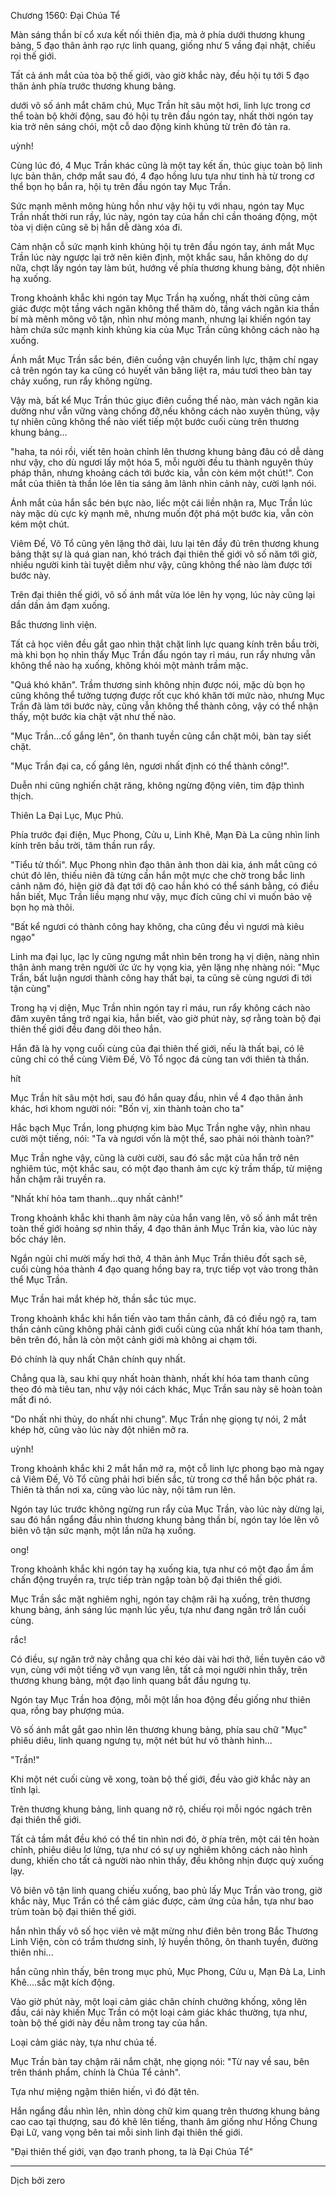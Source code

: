 




Chương 1560: Đại Chúa Tể


Màn sáng thần bí cổ xưa kết nối thiên địa, mà ở phía dưới thương khung bảng, 5 đạo thân ảnh rạo rực linh quang, giống như 5 vầng đại nhật, chiếu rọi thế giới.

Tất cả ánh mắt của tòa bộ thế giới, vào giờ khắc này, đều hội tụ tới 5 đạo thân ảnh phía trước thương khung bảng.

dưới vô số ánh mắt chăm chú, Mục Trần hít sâu một hơi, linh lực trong cơ thể toàn bộ khởi động, sau đó hội tụ trên đầu ngón tay, nhất thời ngón tay kia trở nên sáng chói, một cỗ dao động kinh khủng từ trên đó tản ra.

uỳnh!

Cùng lúc đó, 4 Mục Trần khác cũng là một tay kết ấn, thúc giục toàn bộ linh lực bản thân, chớp mắt sau đó, 4 đạo hồng lưu tựa như tinh hà từ trong cơ thể bọn họ bắn ra, hội tụ trên đầu ngón tay Mục Trần.

Sức mạnh mênh mông hùng hồn như vậy hội tụ với nhau, ngón tay Mục Trần nhất thời run rầy, lúc này, ngón tay của hắn chỉ cần thoáng động, một tòa vị diện cũng sẽ bị hắn dễ dàng xóa đi.

Cảm nhận cỗ sức mạnh kinh khủng hội tụ trên đầu ngón tay, ánh mắt Mục Trần lúc này ngược lại trở nên kiên định, một khắc sau, hắn không do dự nữa, chợt lấy ngón tay làm bút, hướng về phía thương khung bảng, đột nhiên hạ xuống.

Trong khoảnh khắc khi ngón tay Mục Trần hạ xuống, nhất thời cũng cảm giác được một tầng vách ngăn không thể thăm dò, tầng vách ngăn kia thần bí mà mênh mông vô tận, nhìn như mỏng manh, nhưng lại khiến ngón tay hàm chứa sức mạnh kinh khủng kia của Mục Trần cũng không cách nào hạ xuống.

Ánh mắt Mục Trần sắc bén, điên cuồng vận chuyển linh lực, thậm chí ngay cả trên ngón tay ka cũng có huyết văn băng liệt ra, máu tươi theo bàn tay chảy xuống, run rẩy không ngừng.

Vậy mà, bất kể Mục Trần thúc giục điên cuồng thế nào, màn vách ngăn kia dường như vẫn vững vàng chống đỡ,nếu không cách nào xuyên thủng, vậy tự nhiên cũng không thể nào viết tiếp một bước cuối cùng trên thương khung bảng...

"haha, ta nói rồi, viết tên hoàn chỉnh lên thương khung bảng đâu có dễ dàng như vậy, cho dù ngươi lấy một hóa 5, mỗi người đều tu thành nguyên thủy pháp thân, nhưng khoảng cách tới bước kia, vẫn còn kém một chút!". Con mắt của thiên tà thần lóe lên tia sáng âm lãnh nhìn cảnh này, cười lạnh nói.

Ánh mắt của hắn sắc bén bực nào, liếc một cái liền nhận ra, Mục Trần lúc này mặc dù cực kỳ mạnh mẽ, nhưng muốn đột phá một bước kia, vẫn còn kém một chút.

Viêm Đế, Võ Tổ cũng yên lặng thở dài, lưu lại tên đầy đủ trên thương khung bảng thật sự là quá gian nan, khó trách đại thiên thế giới vô số năm tới giờ, nhiều người kinh tài tuyệt diễm như vậy, cũng không thể nào làm được tới bước này.

Trên đại thiên thế giới, vô số ánh mắt vừa lóe lên hy vọng, lúc này cũng lại dần dần ảm đạm xuống.

Bắc thương linh viện.

Tất cả học viên đều gắt gao nhìn thật chặt linh lực quang kính trên bầu trời, mà khi bọn họ nhìn thấy Mục Trần đẩu ngón tay rỉ máu, run rẩy nhưng vẫn không thể nào hạ xuống, không khỏi một mảnh trầm mặc.

"Quá khó khăn". Trầm thương sinh không nhịn được nói, mặc dù bọn họ cũng không thể tưởng tượng được rốt cục khó khăn tới mức nào, nhưng Mục Trần đã làm tới bước này, cũng vẫn không thể thành công, vậy có thể nhận thấy, một bước kia chật vật như thế nào.

"Mục Trần...cố gắng lên", ôn thanh tuyền cũng cắn chặt môi, bàn tay siết chặt.

"Mục Trần đại ca, cố gắng lên, ngươi nhất định có thể thành công!".

Duễn nhi cũng nghiến chặt răng, không ngừng động viên, tim đập thình thịch.

Thiên La Đại Lục, Mục Phủ.

Phía trước đại điện, Mục Phong, Cửu u, Linh Khê, Mạn Đà La cũng nhìn linh kính trên bầu trời, tâm thần run rẩy.

"Tiểu tử thối". Mục Phong nhìn đạo thân ảnh thon dài kia, ánh mắt cũng có chút đỏ lên, thiếu niên đã từng cần hắn một mực che chờ trong bắc linh cảnh năm đó, hiện giờ đã đạt tới độ cao hắn khó có thể sánh bằng, có điều hắn biết, Mục Trần liều mạng như vậy, mục đích cũng chỉ vì muốn bảo vệ bọn họ mà thôi.

"Bất kể ngươi có thành công hay không, cha cũng đều vì ngươi mà kiêu ngạo"

Linh ma đại lục, lạc ly cũng ngưng mắt nhìn bên trong hạ vị diện, nàng nhìn thân ảnh mang trên người ức ức hy vọng kia, yên lặng nhẹ nhàng nói: "Mục Trần, bất luận ngươi thành công hay thất bại, ta cũng sẽ cùng ngươi đi tới tận cùng"

Trong hạ vị diện, Mục Trần nhìn ngón tay rỉ máu, run rẩy không cách nào đâm xuyên tầng trở ngại kia, hắn biết, vào giờ phút này, sợ rằng toàn bộ đại thiên thế giới đều đang dõi theo hắn.

Hắn đã là hy vọng cuối cùng của đại thiên thế giới, nếu là thất bại, có lẽ cũng chỉ có thể cùng Viêm Đế, Võ Tổ ngọc đá cùng tan với thiên tà thần.

hít

Mục Trần hít sâu một hơi, sau đó hắn quay đầu, nhìn về 4 đạo thân ảnh khác, hơi khom người nói: "Bốn vị, xin thành toàn cho ta"

Hắc bạch Mục Trần, long phượng kim bào Mục Trần nghe vậy, nhìn nhau cười một tiếng, nói: "Ta và ngươi vốn là một thể, sao phải nói thành toàn?"

Mục Trần nghe vậy, cũng là cười cười, sau đó sắc mặt của hắn trở nên nghiêm túc, một khắc sau, có một đạo thanh ảm cực kỳ trầm thấp, từ miệng hắn chậm rãi truyền ra.

"Nhất khí hỏa tam thanh...quy nhất cảnh!"

Trong khoảnh khắc khi thanh âm này của hắn vang lên, vô số ánh mắt trên toàn thế giới hoảng sợ nhìn thấy, 4 đạo thân ảnh Mục Trần kia, vào lúc này bốc cháy lên.

Ngắn ngủi chỉ mười mấy hơi thở, 4 thân ảnh Mục Trần thiêu đốt sạch sẽ, cuối cùng hóa thành 4 đạo quang hồng bay ra, trực tiếp vọt vào trong thân thể Mục Trần.

Mục Trần hai mắt khép hờ, thần sắc túc mục.

Trong khoảnh khắc khi hắn tiến vào tam thần cảnh, đã có điều ngộ ra, tam thần cảnh cũng không phải cảnh giới cuối cùng của nhất khí hóa tam thanh, bên trên đó, hẳn là còn một cảnh giới mà không ai chạm tới.

Đó chính là quy nhất Chân chính quy nhất.

Chẳng qua là, sau khi quy nhất hoàn thành, nhất khí hóa tam thanh cũng theo đó mà tiêu tan, như vậy nói cách khác, Mục Trần sau này sẽ hoàn toàn mất đi nó.

"Do nhất nhi thủy, do nhất nhi chung". Mục Trần nhẹ giọng tự nói, 2 mắt khép hờ, cũng vào lúc này đột nhiên mở ra.

uỳnh!

Trong khoảnh khắc khi 2 mắt hắn mở ra, một cỗ linh lực phong bạo mà ngay cả Viêm Đế, Võ Tổ cũng phải hơi biến sắc, từ trong cơ thể hắn bộc phát ra. Thiên tà thần nơi xa, cũng vào lúc này, nội tâm run lên.

Ngón tay lúc trước không ngừng run rẩy của Mục Trần, vào lúc này dừng lại, sau đó hắn ngẩng đầu nhìn thương khung bảng thần bí, ngón tay lóe lên vô biên vô tận sức mạnh, một lần nữa hạ xuống.

ong!

Trong khoảnh khắc khi ngón tay hạ xuống kia, tựa như có một đạo ầm ầm chấn động truyền ra, trực tiếp tràn ngập toàn bộ đại thiên thế giới.

Mục Trần sắc mặt nghiêm nghị, ngón tay chậm rãi hạ xuống, trên thương khung bảng, ánh sáng lúc mạnh lúc yếu, tựa như đang ngăn trở lần cuối cùng.

rắc!

Có điều, sự ngăn trở này chẳng qua chỉ kéo dài vài hơi thở, liền tuyên cáo vỡ vụn, cùng với một tiếng vỡ vụn vang lên, tất cả mọi người nhìn thấy, trẽn thương khung bảng, một đạo linh quang bắt đầu ngưng tụ.

Ngón tay Mục Trần hoa động, mỗi một lần hoa động đều giống như thiên qua, rồng bay phượng múa.

Vô số ánh mắt gắt gao nhìn lên thương khung bảng, phía sau chữ "Mục" phiêu diêu, linh quang ngưng tụ, một nét bút hư vô thành hình...

"Trần!"

Khi một nét cuối cùng vẽ xong, toàn bộ thế giới, đều vào giờ khắc này an tĩnh lại.

Trên thương khung bảng, linh quang nở rộ, chiếu rọi mỗi ngóc ngách trên đại thiên thế giới.

Tất cả tầm mắt đều khó có thể tin nhìn nơi đó, ờ phía trên, một cái tên hoàn chỉnh, phiêu diêu lơ lửng, tựa như có sự uy nghiêm không cách nào hình dung, khiến cho tất cả người nào nhìn thấy, đều không nhịn được quỳ xuống lạy.

Vô biên vô tận linh quang chiếu xuống, bao phủ lấy Mục Trần vào trong, giờ khắc này, Mục Trần có thể cảm giác được, cảm ứng của hắn, tựa như bao trùm toàn bộ đại thiên thế giới.

hắn nhìn thấy vô số học viên vẻ mặt mừng như điên bên trong Bắc Thương Linh Viện, còn có trầm thương sinh, lý huyền thông, ôn thanh tuyền, đường thiên nhi...

hắn cũng nhìn thấy, bên trong mục phủ, Mục Phong, Cửu u, Mạn Đà La, Linh Khê....sắc mặt kích động.

Vào giờ phút này, một loại cảm giác chân chính chưởng khống, xông lên đầu, cái này khiến Mục Trần có một loại cảm giác khác thường, tựa như, toàn bộ thế giới này đều nằm trong tay của hắn.

Loại cảm giác này, tựa như chúa tề.

Mục Trần bàn tay chậm rãi nắm chặt, nhẹ giọng nói: "Từ nay về sau, bên trên thánh phẩm, chính là Chúa Tể cảnh".

Tựa như miệng ngậm thiên hiến, vì đó đặt tên.

Hắn ngẩng đầu nhìn lên, nhìn dòng chữ kim quang trên thương khung bảng cao cao tại thượng, sau đó khẽ lên tiếng, thanh âm giống như Hồng Chung Đại Lữ, vang vọng bên tai mỗi sinh linh đại thiên thế giới.

"Đại thiên thế giới, vạn đạo tranh phong, ta là Đại Chúa Tể"

***

Dịch bởi zero




